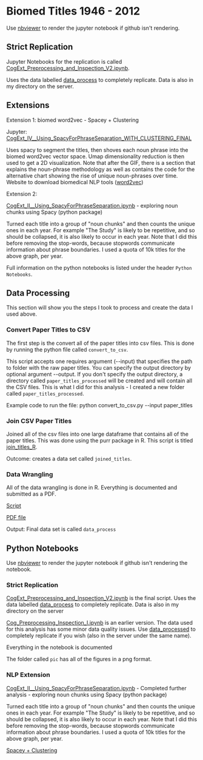 # Biomed Titles 1946 - 2012 

Use [nbviewer](https://nbviewer.jupyter.org/) to render the jupyter notebook if github isn't rendering.

## Strict Replication 

Jupyter Notebooks for the replication is called [CogExt_Preprocessing_and_Inspection_V2.ipynb](https://github.com/danealohabib/research-MP/blob/master/CogExt_Preprocessing_and_Inspection_V2.ipynb). 

Uses the data labelled [data_process](https://www.dropbox.com/s/csibdzi9dl6nmls/data_process.zip?dl=0) to completely replicate. Data is also in my directory on the server. 

## Extensions

Extension 1: biomed word2vec - Spacey + Clustering

Jupyter: [CogExt_IV__Using_SpacyForPhraseSeparation_WITH_CLUSTERING_FINAL](https://github.com/danealohabib/research-MP/blob/master/CogExt_IV__Using_SpacyForPhraseSeparation_WITH_CLUSTERING_FINAL%20(1).ipynb) 

Uses spacy to segment the titles, then shoves each noun phrase into the biomed word2vec vector space. Umap dimensionality reduction is then used to get a 2D visualization. Note that after the GIF, there is a section that explains the noun-phrase methodology as well as  contains the code for the alternative chart showing the rise of unique noun-phrases over time. Website to download biomedical NLP tools ([word2vec](http://bio.nlplab.org/))

Extension 2:

[CogExt_II__Using_SpacyForPhraseSeparation.ipynb](https://github.com/danealohabib/research-MP/blob/master/CogExt_II__Using_SpacyForPhraseSeparation.ipynb) - exploring noun chunks using Spacy (python package)

Turned each title into a group of "noun chunks" and then counts the unique ones in each year. For example "The Study" is likely to be repetitive, and so should be collapsed, it is also likely to occur in each year. Note that I did this before removing the stop-words, because stopwords communicate information about phrase boundaries. I used a quota of 10k titles for the above graph, per year.

Full information on the python notebooks is listed under the header `Python Notebooks`.

## Data Processing

This section will show you the steps I took to process and create the data I used above.

### Convert Paper Titles to CSV
The first step is the convert all of the paper titles into csv files. This is done by running the python file called `convert_to_csv`.

This script accepts one requires argument (--input) that specifies the path to folder with the raw paper titles. You can specify the output directory by optional argument --output. If you don't specify the output directory, a directory called `paper_titles_processed` will be created and will contain all the CSV files. This is what I did for this analysis - I created a new folder called `paper_titles_processed`.

Example code to run the file: python convert_to_csv.py --input paper_titles 

### Join CSV Paper Titles

Joined all of the csv files into one large dataframe that contains all of the paper titles. This was done using the purr package in R. This script is titled [join_titles_R](https://github.com/danealohabib/research-MP/blob/master/join_titles_R.R). 

Outcome: creates a data set called `joined_titles`.

### Data Wrangling

All of the data wrangling is done in R. Everything is documented and submitted as a PDF.

[Script](https://github.com/danealohabib/research-MP/blob/master/data_processing_v1.Rmd)

[PDF file](https://github.com/danealohabib/research-MP/blob/master/data_processing_v1.pdf)

Output: Final data set is called `data_process`

## Python Notebooks

Use [nbviewer](https://nbviewer.jupyter.org/) to render the jupyter notebook if github isn't rendering the notebook.

### Strict Replication

[CogExt_Preprocessing_and_Inspection_V2.ipynb](https://github.com/danealohabib/research-MP/blob/master/CogExt_Preprocessing_and_Inspection_V2.ipynb) is the final script. Uses the data labelled [data_process](https://www.dropbox.com/s/csibdzi9dl6nmls/data_process.zip?dl=0) to completely replicate. Data is also in my directory on the server

[Cog_Preprocessing_Inspection_I.ipynb](https://github.com/danealohabib/research-MP/blob/master/Cog_Preprocessing_Inspection_I.ipynb) is an earlier version. The data used for this analysis has some minor data quality issues. Use [data_processed](https://www.dropbox.com/s/t2p9emvgcqns9f3/data_processed.csv?dl=0) to completely replicate if you wish (also in the server under the same name).

Everything in the notebook is documented

The folder called `pic` has all of the figures in a png format.

### NLP Extension

[CogExt_II__Using_SpacyForPhraseSeparation.ipynb](https://github.com/danealohabib/research-MP/blob/master/CogExt_II__Using_SpacyForPhraseSeparation.ipynb) - Completed further analysis - exploring noun chunks using Spacy (python package)

Turned each title into a group of "noun chunks" and then counts the unique ones in each year. For example "The Study" is likely to be repetitive, and so should be collapsed, it is also likely to occur in each year. Note that I did this before removing the stop-words, because stopwords communicate information about phrase boundaries. I used a quota of 10k titles for the above graph, per year.

[Spacey + Clustering](https://github.com/danealohabib/research-MP/blob/master/CogExt_IV__Using_SpacyForPhraseSeparation_WITH_CLUSTERING_FINAL%20(1).ipynb) 


